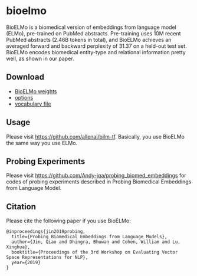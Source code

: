 # bioelmo
BioELMo is a biomedical version of embeddings from language model (ELMo), pre-trained on PubMed abstracts. Pre-training uses 10M recent PubMed abstracts (2.46B tokens in total), and BioELMo achieves an averaged forward and backward perplexity of 31.37 on a held-out test set. BioELMo encodes biomedical entity-type and relational information pretty well, as shown in our paper.

## Download
- [BioELMo weights](https://drive.google.com/file/d/1CHRd5YQrt3ys64WfJkJR1KX72-2CaT4I/view?usp=sharing)
- [options](https://drive.google.com/file/d/19sLZ1NhUtD_bMgTstSRWoVDx6Vm-T8Qt/view?usp=sharing)
- [vocabulary file](https://drive.google.com/file/d/15cXEVoRhUQ9oBnHVFP3nx6GQozczgxgP/view?usp=sharing)

## Usage
Please visit https://github.com/allenai/bilm-tf. Basically, you use BioELMo the same way you use ELMo.

## Probing Experiments
Please visit https://github.com/Andy-jqa/probing_biomed_embeddings for codes of probing experiments described in Probing Biomedical Embeddings from Language Model.

## Citation
Please cite the following paper if you use BioELMo:
```
@inproceedings{jin2019probing,
  title={Probing Biomedical Embeddings from Language Models},
  author={Jin, Qiao and Dhingra, Bhuwan and Cohen, William and Lu, Xinghua},
  booktitle={Proceedings of the 3rd Workshop on Evaluating Vector Space Representations for NLP},
  year={2019}
}
```
